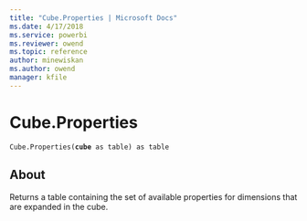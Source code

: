 ```yaml
---
title: "Cube.Properties | Microsoft Docs"
ms.date: 4/17/2018
ms.service: powerbi
ms.reviewer: owend
ms.topic: reference
author: minewiskan
ms.author: owend
manager: kfile
---
```

# Cube.Properties
<code>Cube.Properties(<b>cube</b> as table) as table</code>
  
## About  
Returns a table containing the set of available properties for dimensions that are expanded in the cube.
